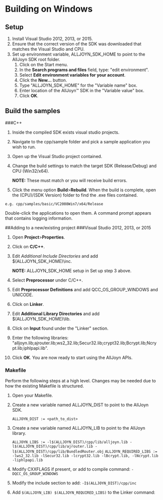 # Building on Windows

## Setup
1. Install Visual Studio 2012, 2013, or 2015.
2. Ensure that the correct version of the SDK was downloaded that matches the Visual Studio and CPU.
3. Set up environment variable, ALLJOYN_SDK_HOME to point to the AllJoyn SDK root folder.
    1. Click on the Start menu.
    2. In the **Search programs and files** field, type: "edit environment".
    3. Select **Edit environment variables for your account**.
    4. Click the **New...** button.
    5. Type "ALLJOYN_SDK_HOME" for the "Variable name" box.
    6. Enter location of the AllJoyn&trade; SDK in the "Variable value" box.
    7. Click **OK**.


## Build the samples
###C++
1. Inside the compiled SDK exists visual studio projects.
2. Navigate to the cpp/sample folder and pick a sample application you wish to run.
3. Open up the Visual Studio project contained.
4. Change the build settings to match the target SDK (Release/Debug) and CPU (Win32/x64).

   **NOTE:** These must match or you will receive build errors.

5. Click the menu option **Build**>**Rebuild**.
When the build is complete, open the (CPU)/(SDK Version) folder to find the .exe files contained.

```
e.g. cpp/samples/basic/VC2008Win7/x64/Release
```

Double-click the applications to open them. A command prompt appears that contains logging information.

##Adding to a new/existing project
###Visual Studio 2012, 2013, or 2015
1. Open **Project**>**Properties**.

2. Click on **C/C++**.

3. Edit *Additional Include Directories* and add $(ALLJOYN_SDK_HOME)\inc.

   **NOTE:** ALLJOYN_SDK_HOME setup in Set up step 3 above.

4. Select **Preprocessor** under C/C++.

5. Edit **Preprocessor Definitions** and add QCC_OS_GROUP_WINDOWS and UNICODE.

6. Click on **Linker**.

7. Edit **Additional Library Directories** and add $(ALLJOYN_SDK_HOME)\lib.

8. Click on **Input** found under the "Linker" section.

9. Enter the following libraries: "alljoyn.lib;ajrouter.lib;ws2_32.lib;Secur32.lib;crypt32.lib;Bcrypt.lib;Ncrypt.lib;iphlpapi.lib".
    
10. Click **OK**.  You are now ready to start using the AllJoyn APIs.


### Makefile

Perform the following steps at a high level. Changes may be needed due to how the existing Makefile is structured.

1. Open your Makefile.
2. Create a new variable named ALLJOYN_DIST to point to the AllJoyn SDK.
    
    `ALLJOYN_DIST := <path_to_dist>`

3. Create a new variable named ALLJOYN_LIB to point to the AllJoyn library.

    `ALLJOYN_LIBS := -l$(ALLJOYN_DIST)/cpp/lib/alljoyn.lib -l$(ALLJOYN_DIST)/cpp/lib/ajrouter.lib -l$(ALLJOYN_DIST)/cpp/lib/BundledRouter.obj`
    `ALLJOYN_REQUIRED_LIBS := -lws2_32.lib -lSecur32.lib -lcrypt32.lib -lBcrypt.lib, -lNcrypt.lib -liphlpapi.lib`

4. Modify CXXFLAGS if present, or add to compile command: `-DQCC_OS_GROUP_WINDOWS`

5. Modify the include section to add: `-I$(ALLJOYN_DIST)/cpp/inc`

6. Add `$(ALLJOYN_LIB) $(ALLJOYN_REQUIRED_LIBS)` to the Linker command:
